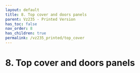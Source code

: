 ```yaml
---
layout: default
title: 8. Top cover and doors panels
parent: Vz235 - Printed Version
has_toc: false
nav_order: 8
has_children: true
permalink: /vz235_printed/top_cover
---
```


# 8. Top cover and doors panels

